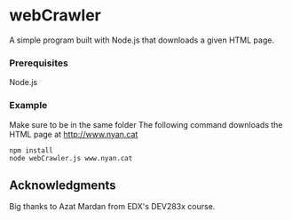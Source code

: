 # webCrawler

A simple program built with Node.js that downloads a given HTML page.

### Prerequisites

Node.js

### Example

Make sure to be in the same folder
The following command downloads the HTML page at http://www.nyan.cat
```
npm install
node webCrawler.js www.nyan.cat
```

## Acknowledgments

Big thanks to Azat Mardan from EDX's DEV283x course.

